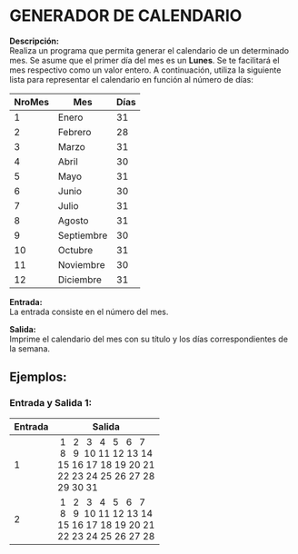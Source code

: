 # GENERADOR DE CALENDARIO

**Descripción:**  
Realiza un programa que permita generar el calendario de un determinado mes. Se asume que el primer día del mes es un **Lunes**. Se te facilitará el mes respectivo como un valor entero. A continuación, utiliza la siguiente lista para representar el calendario en función al número de días:

| **NroMes**| **Mes**         | **Días** |
|---|--------------|----------|
| 1 | Enero        | 31       |
| 2 | Febrero      | 28       |
| 3 | Marzo        | 31       |
| 4 | Abril        | 30       |
| 5 | Mayo         | 31       |
| 6 | Junio        | 30       |
| 7 | Julio        | 31       |
| 8 | Agosto       | 31       |
| 9 | Septiembre   | 30       |
| 10| Octubre      | 31       |
| 11| Noviembre    | 30       |
| 12| Diciembre    | 31       |

**Entrada:**  
La entrada consiste en el número del mes.

**Salida:**  
Imprime el calendario del mes con su título y los días correspondientes de la semana.

## Ejemplos:

### Entrada y Salida 1:
| **Entrada** | **Salida** |  
|-------------|------------|  
|1             |  &nbsp;1&nbsp;  &nbsp;2&nbsp; &nbsp;3&nbsp; &nbsp;4&nbsp; &nbsp;5&nbsp; &nbsp;6&nbsp; &nbsp;7 <br> &nbsp;8&nbsp; &nbsp;9&nbsp; 10 11 12 13 14 <br> 15 16 17 18 19 20 21 <br> 22 23 24 25 26 27 28 <br> 29 30 31|  
| 2            | &nbsp;1&nbsp;  &nbsp;2&nbsp; &nbsp;3&nbsp; &nbsp;4&nbsp; &nbsp;5&nbsp; &nbsp;6&nbsp; &nbsp;7 <br> &nbsp;8&nbsp; &nbsp;9&nbsp; 10 11 12 13 14 <br> 15 16 17 18 19 20 21 <br> 22 23 24 25 26 27 28 |  
